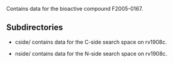 Contains data for the bioactive compound F2005-0167.

## Subdirectories

- cside/ contains data for the C-side search space on rv1908c.

- nside/ contains data for the N-side search space on rv1908c.


